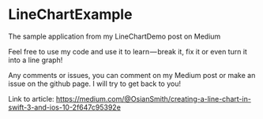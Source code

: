 # LineChartExample
The sample application from my LineChartDemo post on Medium

Feel free to use my code and use it to learn — break it, fix it or even turn it into a line graph! 

Any comments or issues, you can comment on my Medium post or make an issue on the github page. I will try to get back to you!

Link to article: 
https://medium.com/@OsianSmith/creating-a-line-chart-in-swift-3-and-ios-10-2f647c95392e
